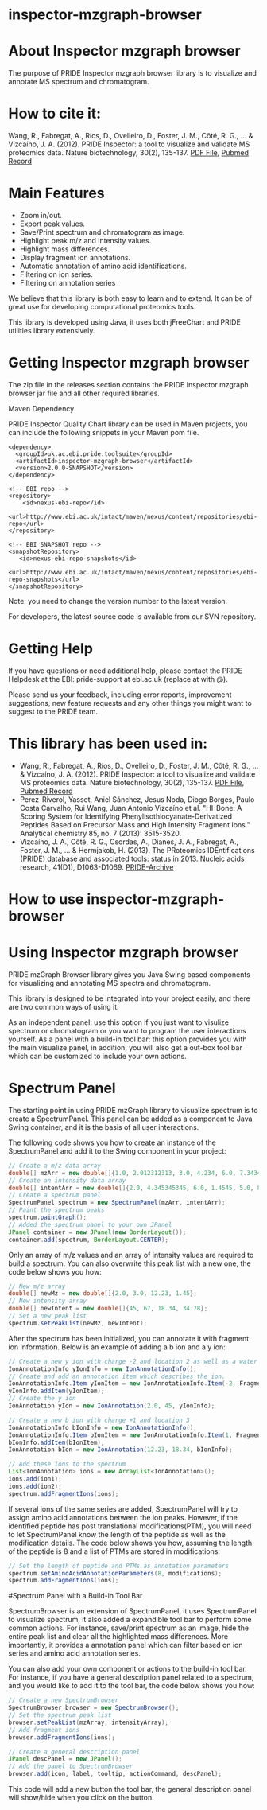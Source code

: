 inspector-mzgraph-browser
===============

# About Inspector mzgraph browser

The purpose of PRIDE Inspector mzgraph browser library is to visualize and annotate MS spectrum and chromatogram.

# How to cite it:

Wang, R., Fabregat, A., Ríos, D., Ovelleiro, D., Foster, J. M., Côté, R. G., ... & Vizcaíno, J. A. (2012). PRIDE Inspector: a tool to visualize and validate MS proteomics data. Nature biotechnology, 30(2), 135-137. [PDF File](http://www.nature.com/nbt/journal/v30/n2/pdf/nbt.2112.pdf), [Pubmed Record](http://www.ncbi.nlm.nih.gov/pubmed/22318026)

# Main Features

* Zoom in/out.
* Export peak values.
* Save/Print spectrum and chromatogram as image.
* Highlight peak m/z and intensity values.
* Highlight mass differences.
* Display fragment ion annotations.
* Automatic annotation of amino acid identifications.
* Filtering on ion series.
* Filtering on annotation series

We believe that this library is both easy to learn and to extend. It can be of great use for developing computational proteomics tools.

This library is developed using Java, it uses both jFreeChart and PRIDE utilities library extensively.

# Getting Inspector mzgraph browser

The zip file in the releases section contains the PRIDE Inspector mzgraph browser jar file and all other required libraries.

Maven Dependency

PRIDE Inspector Quality Chart library can be used in Maven projects, you can include the following snippets in your Maven pom file.
 
 ```maven
 <dependency>
   <groupId>uk.ac.ebi.pride.toolsuite</groupId>
   <artifactId>inspector-mzgraph-browser</artifactId>
   <version>2.0.0-SNAPSHOT</version>
 </dependency> 
 ```
 ```maven
 <!-- EBI repo -->
 <repository>
     <id>nexus-ebi-repo</id>
     <url>http://www.ebi.ac.uk/intact/maven/nexus/content/repositories/ebi-repo</url>
 </repository>
 
 <!-- EBI SNAPSHOT repo -->
 <snapshotRepository>
    <id>nexus-ebi-repo-snapshots</id>
    <url>http://www.ebi.ac.uk/intact/maven/nexus/content/repositories/ebi-repo-snapshots</url>
 </snapshotRepository>
```
Note: you need to change the version number to the latest version.

For developers, the latest source code is available from our SVN repository.

# Getting Help

If you have questions or need additional help, please contact the PRIDE Helpdesk at the EBI: pride-support at ebi.ac.uk (replace at with @).

Please send us your feedback, including error reports, improvement suggestions, new feature requests and any other things you might want to suggest to the PRIDE team.

# This library has been used in:

* Wang, R., Fabregat, A., Ríos, D., Ovelleiro, D., Foster, J. M., Côté, R. G., ... & Vizcaíno, J. A. (2012). PRIDE Inspector: a tool to visualize and validate MS proteomics data. Nature biotechnology, 30(2), 135-137. [PDF File](http://www.nature.com/nbt/journal/v30/n2/pdf/nbt.2112.pdf), [Pubmed Record](http://www.ncbi.nlm.nih.gov/pubmed/22318026)
* Perez-Riverol, Yasset, Aniel Sánchez, Jesus Noda, Diogo Borges, Paulo Costa Carvalho, Rui Wang, Juan Antonio Vizcaíno et al. "HI-Bone: A Scoring System for Identifying Phenylisothiocyanate-Derivatized Peptides Based on Precursor Mass and High Intensity Fragment Ions." Analytical chemistry 85, no. 7 (2013): 3515-3520.
* Vizcaíno, J. A., Côté, R. G., Csordas, A., Dianes, J. A., Fabregat, A., Foster, J. M., ... & Hermjakob, H. (2013). The PRoteomics IDEntifications (PRIDE) database and associated tools: status in 2013. Nucleic acids research, 41(D1), D1063-D1069. [PRIDE-Archive](http://www.ebi.ac.uk/pride/archive/)

How to use inspector-mzgraph-browser
===============

# Using Inspector mzgraph browser 

PRIDE mzGraph Browser library gives you Java Swing based components for visualizing and annotating MS spectra and chromatogram.

This library is designed to be integrated into your project easily, and there are two common ways of using it:

As an independent panel: use this option if you just want to visulize spectrum or chromatogram or you want to program the user interactions yourself.
As a panel with a build-in tool bar: this option provides you with the main visualize panel, in addition, you will also get a out-box tool bar which can be customized to include your own actions.

# Spectrum Panel

The starting point in using PRIDE mzGraph library to visualize spectrum is to create a SpectrumPanel. This panel can be added as a component to Java Swing container, and it is the basis of all user interactions.

The following code shows you how to create an instance of the SpectrumPanel and add it to the Swing component in your project:

```java
// Create a m/z data array
double[] mzArr = new double[]{1.0, 2.012312313, 3.0, 4.234, 6.0, 7.34342};
// Create an intensity data array
double[] intentArr = new double[]{2.0, 4.345345345, 6.0, 1.4545, 5.0, 8.23423};
// Create a spectrum panel
SpectrumPanel spectrum = new SpectrumPanel(mzArr, intentArr);
// Paint the spectrum peaks
spectrum.paintGraph();
// Added the spectrum panel to your own JPanel
JPanel container = new JPanel(new BorderLayout());
container.add(spectrum, BorderLayout.CENTER);
```

Only an array of m/z values and an array of intensity values are required to build a spectrum. You can also overwrite this peak list with a new one, the code below shows you how:

```java
// New m/z array
double[] newMz = new double[]{2.0, 3.0, 12.23, 1.45};
// New intensity array
double[] newIntent = new double[]{45, 67, 18.34, 34.78};
// Set a new peak list
spectrum.setPeakList(newMz, newIntent);
```

After the spectrum has been initialized, you can annotate it with fragment ion information. Below is an example of adding a b ion and a y ion:

```java
// Create a new y ion with charge -2 and location 2 as well as a water loss
IonAnnotationInfo yIonInfo = new IonAnnotationInfo();
// Create and add an annotation item which describes the ion.
IonAnnotationInfo.Item yIonItem = new IonAnnotationInfo.Item(-2, FragmentIonType.Y_ION, 2, NeutralLoss.WATER_LOSS);
yIonInfo.addItem(yIonItem);
// Create the y ion
IonAnnotation yIon = new IonAnnotation(2.0, 45, yIonInfo);

// Create a new b ion with charge +1 and location 3
IonAnnotationInfo bIonInfo = new IonAnnotationInfo();
IonAnnotationInfo.Item bIonItem = new IonAnnotationInfo.Item(1, FragmentIonType.B_ION, 3, null);
bIonInfo.addItem(bIonItem);
IonAnnotation bIon = new IonAnnotation(12.23, 18.34, bIonInfo);

// Add these ions to the spectrum
List<IonAnnotation> ions = new ArrayList<IonAnnotation>();
ions.add(ion1);
ions.add(ion2);
spectrum.addFragmentIons(ions);
```

If several ions of the same series are added, SpectrumPanel will try to assign amino acid annotations between the ion peaks. However, if the identified peptide has post translational modifications(PTM), you will need to let SpectrumPanel know the length of the peptide as well as the modification details. The code below shows you how, assuming the length of the peptide is 8 and a list of PTMs are stored in modifications:

```java
// Set the length of peptide and PTMs as annotation parameters
spectrum.setAminoAcidAnnotationParameters(8, modifications);
spectrum.addFragmentIons(ions);
```

#Spectrum Panel with a Build-in Tool Bar

SpectrumBrowser is an extension of SpectrumPanel, it uses SpectrumPanel to visualize spectrum, it also added a expandible tool bar to perform some common actions. For instance, save/print spectrum as an image, hide the entire peak list and clear all the highlighted mass differences. More importantly, it provides a annotation panel which can filter based on ion series and amino acid annotation series.

You can also add your own component or actions to the build-in tool bar. For instance, if you have a general description panel related to a spectrum, and you would like to add it to the tool bar, the code below shows you how:

```java
// Create a new SpectrumBrowser
SpectrumBrowser browser = new SpectrumBrowser();
// Set the spectrum peak list
browser.setPeakList(mzArray, intensityArray);
// Add fragment ions
browser.addFragmentIons(ions);

// Create a general description panel
JPanel descPanel = new JPanel();
// Add the panel to SpectrumBrowser
browser.add(icon, label, tooltip, actionCommand, descPanel);
```
This code will add a new button the tool bar, the general description panel will show/hide when you click on the button.